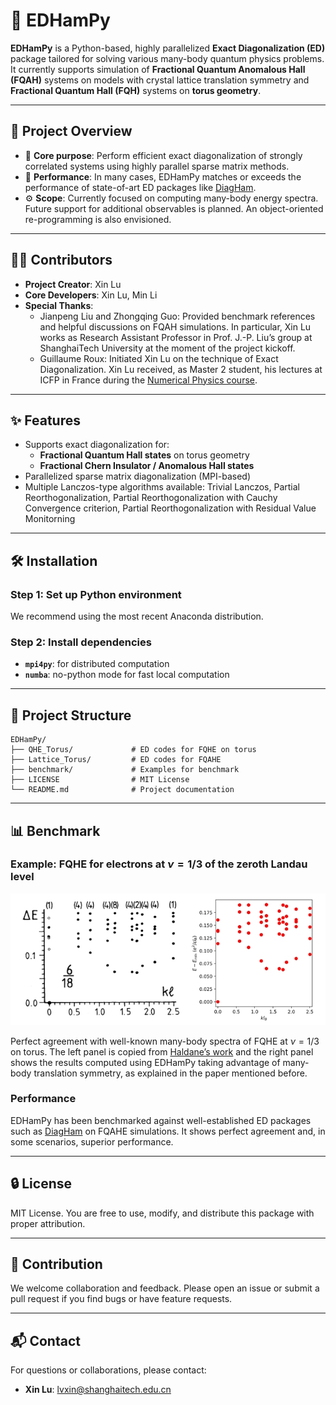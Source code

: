 # 🔧 EDHamPy

**EDHamPy** is a Python-based, highly parallelized **Exact Diagonalization (ED)** package tailored for solving various many-body quantum physics problems. It currently supports simulation of **Fractional Quantum Anomalous Hall (FQAH)** systems on models with crystal lattice translation symmetry and **Fractional Quantum Hall (FQH)** systems on **torus geometry**.

---

## 📌 Project Overview

- 🔬 **Core purpose**: Perform efficient exact diagonalization of strongly correlated systems using highly parallel sparse matrix methods.
- 🚀 **Performance**: In many cases, EDHamPy matches or exceeds the performance of state-of-art ED packages like [DiagHam](https://www.nick-ux.org/diagham).
- ⚙️ **Scope**: Currently focused on computing many-body energy spectra. Future support for additional observables is planned. An object-oriented re-programming is also envisioned. 

---

## 👨‍💻 Contributors

- **Project Creator**: Xin Lu
- **Core Developers**: Xin Lu, Min Li
- **Special Thanks**: 
  - Jianpeng Liu and Zhongqing Guo: Provided benchmark references and helpful discussions on FQAH simulations. In particular, Xin Lu works as Research Assistant Professor in Prof. J.-P. Liu’s group at ShanghaiTech University at the moment of the project kickoff.
  - Guillaume Roux: Initiated Xin Lu on the technique of Exact Diagonalization. Xin Lu received, as Master 2 student, his lectures at ICFP in France during the [Numerical Physics course](http://www.lptms.universite-paris-saclay.fr/wiki-cours/index.php/ICFP_NumPhys_Paris). 

---

## ✨ Features

- Supports exact diagonalization for:
  - **Fractional Quantum Hall states** on torus geometry
  - **Fractional Chern Insulator / Anomalous Hall states**
- Parallelized sparse matrix diagonalization (MPI-based)
- Multiple Lanczos-type algorithms available: Trivial Lanczos, Partial Reorthogonalization, Partial Reorthogonalization with Cauchy Convergence criterion, Partial Reorthogonalization with Residual Value Monitorning

---

## 🛠 Installation

### Step 1: Set up Python environment
We recommend using the most recent Anaconda distribution. 

### Step 2: Install dependencies

- **`mpi4py`**: for distributed computation
- **`numba`**: no-python mode for fast local computation

* * *

📂 Project Structure
--------------------

```Plain text
EDHamPy/
├── QHE_Torus/             # ED codes for FQHE on torus
├── Lattice_Torus/         # ED codes for FQAHE
├── benchmark/             # Examples for benchmark
├── LICENSE                # MIT License
└── README.md              # Project documentation
```

* * *

📊 Benchmark
------------

### Example: FQHE  for electrons at  $\nu=1/3$  of  the  zeroth Landau level

![image](./benchmark/Compare_spectra_FQHE_filling1-3_torus.jpg)

Perfect agreement with well-known many-body spectra of FQHE at $\nu=1/3$ on torus. The left panel is copied from [Haldane’s work](https://journals.aps.org/prl/abstract/10.1103/PhysRevLett.55.2095) and the right panel shows the results computed using EDHamPy taking advantage of many-body translation symmetry, as explained in the paper mentioned before.

### Performance 

EDHamPy has been benchmarked against well-established ED packages such as [DiagHam](https://www.nick-ux.org/diagham) on FQAHE simulations. It shows perfect agreement and, in some scenarios, superior performance.

* * *

🔒 License
----------

MIT License. You are free to use, modify, and distribute this package with proper attribution.

* * *

🤝 Contribution
---------------

We welcome collaboration and feedback. Please open an issue or submit a pull request if you find bugs or have feature requests.

* * *

📬 Contact
----------

For questions or collaborations, please contact:

*   **Xin Lu**: lvxin@shanghaitech.edu.cn